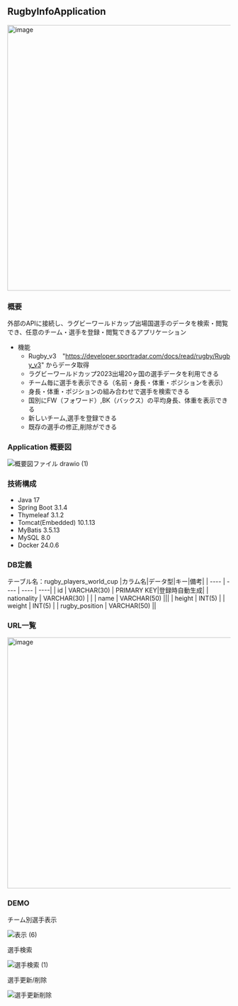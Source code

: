 ## RugbyInfoApplication
<img width="600" alt="image" src="https://github.com/Satoru-Oki/RugbyInfoApplication/assets/143796169/cee51615-75a5-4347-995b-c433f1bdd26d">

### 概要  
外部のAPIに接続し、ラグビーワールドカップ出場国選手のデータを検索・閲覧でき、任意のチーム・選手を登録・閲覧できるアプリケーション

- 機能  
  - Rugby_v3　"https://developer.sportradar.com/docs/read/rugby/Rugby_v3"  からデータ取得  
  - ラグビーワールドカップ2023出場20ヶ国の選手データを利用できる
  - チーム毎に選手を表示できる（名前・身長・体重・ポジションを表示）
  - 身長・体重・ポジションの組み合わせで選手を検索できる
  - 国別にFW（フォワード）,BK（バックス）の平均身長、体重を表示できる
  - 新しいチーム,選手を登録できる
  - 既存の選手の修正,削除ができる

### Application 概要図
![概要図ファイル drawio (1)](https://github.com/Satoru-Oki/RugbyInfoApplication/assets/143796169/1d09b93a-eef3-4317-b653-b74436bf56fa)

### 技術構成
- Java 17
- Spring Boot 3.1.4
- Thymeleaf 3.1.2
- Tomcat(Embedded) 10.1.13
- MyBatis 3.5.13
- MySQL 8.0
- Docker 24.0.6
  
### DB定義
テーブル名：rugby_players_world_cup
|カラム名|データ型|キー|備考|
| ---- | ---- | ---- | ----|
| id | VARCHAR(30) | PRIMARY KEY|登録時自動生成|
| nationality | VARCHAR(30) | |
| name | VARCHAR(50) |||
| height | INT(5) |
| weight | INT(5) |
| rugby_position | VARCHAR(50) ||

### URL一覧

<img width="567" alt="image" src="https://github.com/Satoru-Oki/RugbyInfoApplication/assets/143796169/d6674197-c633-4fc1-90bf-929372c8c38e">

### DEMO
チーム別選手表示 

![表示 (6)](https://github.com/Satoru-Oki/RugbyInfoApplication/assets/143796169/a04ea8da-1d5f-4017-b02e-8e3b0336fab7) 

選手検索 

![選手検索 (1)](https://github.com/Satoru-Oki/RugbyInfoApplication/assets/143796169/a1b53bb0-a234-488d-a6e9-b0352dd03871)

選手更新/削除

![選手更新削除](https://github.com/Satoru-Oki/RugbyInfoApplication/assets/143796169/2d4a0768-5860-4c54-8f6c-6c636a0b51e2)






